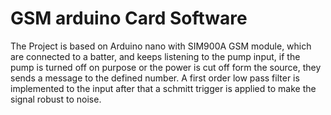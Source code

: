 # GSM arduino Card Software
The Project is based on Arduino nano with SIM900A GSM module, which are connected to a batter, and keeps listening to the pump input, if the pump is turned off on purpose or the power is cut off form the source, they sends a message to the defined number. 
A first order low pass filter is implemented to the input after that a schmitt trigger is applied to make the signal robust to noise.
